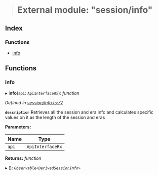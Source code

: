 > # External module: "session/info"

## Index

### Functions

* [info](_session_info_.md#info)

## Functions

###  info

▸ **info**(`api`: `ApiInterfaceRx`): *function*

*Defined in [session/info.ts:77](https://github.com/polkadot-js/api/blob/960d399/packages/api-derive/src/session/info.ts#L77)*

**`description`** Retrieves all the session and era info and calculates specific values on it as the length of the session and eras

**Parameters:**

Name | Type |
------ | ------ |
`api` | `ApiInterfaceRx` |

**Returns:** *function*

▸ (): *`Observable<DerivedSessionInfo>`*
